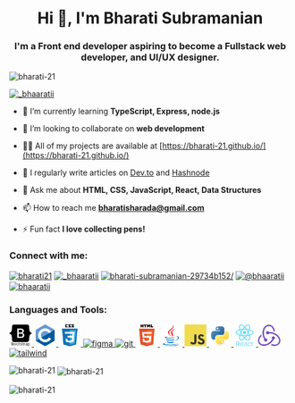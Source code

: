 <h1 align="center">Hi 👋, I'm Bharati Subramanian</h1>
<h3 align="center">I'm a Front end developer aspiring to become a Fullstack web developer, and UI/UX designer.</h3>

<p align="left"> <img src="https://komarev.com/ghpvc/?username=bharati-21&label=Profile%20views&color=0e75b6&style=flat" alt="bharati-21" /> </p>

<p align="left"> <a href="https://twitter.com/_bhaaratii" target="blank"><img src="https://img.shields.io/twitter/follow/_bhaaratii?logo=twitter&style=for-the-badge" alt="_bhaaratii" /></a> </p>

<!-- 🔭 I’m currently working on a quiz app based on React-TypeScript.-->

- 🌱 I’m currently learning **TypeScript, Express, node.js**

- 👯 I’m looking to collaborate on **web development**

- 👨‍💻 All of my projects are available at [https://bharati-21.github.io/](https://bharati-21.github.io/)

- 📝 I regularly write articles on [Dev.to](https://dev.to/bharati21/) and [Hashnode](https://hashnode.com/@bhaaratii)

- 💬 Ask me about **HTML, CSS, JavaScript, React, Data Structures**

- 📫 How to reach me **bharatisharada@gmail.com**

- ⚡ Fun fact **I love collecting pens!**


<h3 align="left">Connect with me:</h3>
<p align="left">
<a href="https://dev.to/bharati21" target="blank"><img align="center" src="https://raw.githubusercontent.com/rahuldkjain/github-profile-readme-generator/master/src/images/icons/Social/devto.svg" alt="bharati21" height="30" width="40" /></a>
<a href="https://twitter.com/_bhaaratii" target="blank"><img align="center" src="https://raw.githubusercontent.com/rahuldkjain/github-profile-readme-generator/master/src/images/icons/Social/twitter.svg" alt="_bhaaratii" height="30" width="40" /></a>
<a href="https://linkedin.com/in/bharati-subramanian-29734b152/" target="blank"><img align="center" src="https://raw.githubusercontent.com/rahuldkjain/github-profile-readme-generator/master/src/images/icons/Social/linked-in-alt.svg" alt="bharati-subramanian-29734b152/" height="30" width="40" /></a>
<a href="https://hashnode.com/@bhaaratii" target="blank"><img align="center" src="https://raw.githubusercontent.com/rahuldkjain/github-profile-readme-generator/master/src/images/icons/Social/hashnode.svg" alt="@bhaaratii" height="30" width="40" /></a>
<a href="https://www.leetcode.com/bhaaratii" target="blank"><img align="center" src="https://raw.githubusercontent.com/rahuldkjain/github-profile-readme-generator/master/src/images/icons/Social/leet-code.svg" alt="bhaaratii" height="30" width="40" /></a>
</p>

<h3 align="left">Languages and Tools:</h3>
<p align="left"> <a href="https://getbootstrap.com" target="_blank" rel="noreferrer"> <img src="https://raw.githubusercontent.com/devicons/devicon/master/icons/bootstrap/bootstrap-plain-wordmark.svg" alt="bootstrap" width="40" height="40"/> </a> <a href="https://www.cprogramming.com/" target="_blank" rel="noreferrer"> <img src="https://raw.githubusercontent.com/devicons/devicon/master/icons/c/c-original.svg" alt="c" width="40" height="40"/> </a> <a href="https://www.w3schools.com/css/" target="_blank" rel="noreferrer"> <img src="https://raw.githubusercontent.com/devicons/devicon/master/icons/css3/css3-original-wordmark.svg" alt="css3" width="40" height="40"/> </a> <a href="https://www.figma.com/" target="_blank" rel="noreferrer"> <img src="https://www.vectorlogo.zone/logos/figma/figma-icon.svg" alt="figma" width="40" height="40"/> </a> <a href="https://git-scm.com/" target="_blank" rel="noreferrer"> <img src="https://www.vectorlogo.zone/logos/git-scm/git-scm-icon.svg" alt="git" width="40" height="40"/> </a> <a href="https://www.w3.org/html/" target="_blank" rel="noreferrer"> <img src="https://raw.githubusercontent.com/devicons/devicon/master/icons/html5/html5-original-wordmark.svg" alt="html5" width="40" height="40"/> </a> <a href="https://www.java.com" target="_blank" rel="noreferrer"> <img src="https://raw.githubusercontent.com/devicons/devicon/master/icons/java/java-original.svg" alt="java" width="40" height="40"/> </a> <a href="https://developer.mozilla.org/en-US/docs/Web/JavaScript" target="_blank" rel="noreferrer"> <img src="https://raw.githubusercontent.com/devicons/devicon/master/icons/javascript/javascript-original.svg" alt="javascript" width="40" height="40"/> </a>  <a href="https://www.python.org" target="_blank" rel="noreferrer"> <img src="https://raw.githubusercontent.com/devicons/devicon/master/icons/python/python-original.svg" alt="python" width="40" height="40"/> </a> <a href="https://reactjs.org/" target="_blank" rel="noreferrer"> <img src="https://raw.githubusercontent.com/devicons/devicon/master/icons/react/react-original-wordmark.svg" alt="react" width="40" height="40"/> </a> <a href="https://redux.js.org" target="_blank" rel="noreferrer"> <img src="https://raw.githubusercontent.com/devicons/devicon/master/icons/redux/redux-original.svg" alt="redux" width="40" height="40"/> </a> <a href="https://tailwindcss.com/" target="_blank" rel="noreferrer"> <img src="https://www.vectorlogo.zone/logos/tailwindcss/tailwindcss-icon.svg" alt="tailwind" width="40" height="40"/> </a> </p>

<p><img align="left" src="https://github-readme-stats.vercel.app/api/top-langs?username=bharati-21&show_icons=true&locale=en&layout=compact" alt="bharati-21" /></p>

<p>&nbsp;<img align="center" src="https://github-readme-stats.vercel.app/api?username=bharati-21&show_icons=true&locale=en" alt="bharati-21" /></p>

<p><img align="center" src="https://github-readme-streak-stats.herokuapp.com/?user=bharati-21&" alt="bharati-21" /></p>
